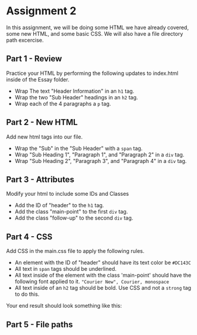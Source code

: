 # Assignment 2
In this assignment, we will be doing some HTML we have already covered, some new HTML, and some basic CSS.  We will also have a file directory path excercise.

## Part 1 - Review
Practice your HTML by performing the following updates to index.html inside of the Essay folder.

- Wrap The text "Header Information" in an `h1` tag.
- Wrap the two "Sub Header" headings in an `h2` tag.
- Wrap each of the 4 paragraphs a `p` tag.

## Part 2 - New HTML
Add new html tags into our file.

- Wrap the "Sub" in the "Sub Header" with a `span` tag.
- Wrap "Sub Heading 1", "Paragraph 1", and "Paragraph 2" in a `div` tag.
- Wrap "Sub Heading 2", "Paragraph 3", and "Paragraph 4" in a `div` tag.

## Part 3 - Attributes
Modify your html to include some IDs and Classes

- Add the ID of "header" to the `h1` tag.
- Add the class "main-point" to the first `div` tag.
- Add the class "follow-up" to the second `div` tag.

## Part 4 - CSS
Add CSS in the main.css file to apply the following rules.

- An element with the ID of "header" should have its text color be 	`#DC143C`
- All text in `span` tags should be underlined.
- All text inside of the element with the class 'main-point' should have the following font applied to it. `"Courier New", Courier, monospace`
- All text inside of an `h2` tag should be bold. Use CSS and not a `strong` tag to do this.

Your end result should look something like this: 


## Part 5 - File paths
